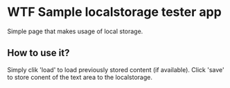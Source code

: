
# WTF Sample localstorage tester app 

Simple page that makes usage of local storage.

## How to use it?

Simply clik 'load' to load previously stored content (if available).
Click 'save' to store conent of the text area to the localstorage.

